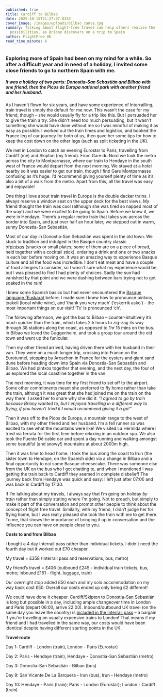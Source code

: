```yaml
---
published: true
title: Cardiff to Bilbao
date: 2025-10-15T21:27:07.025Z
cover_image: /images/uploads/bilbao_canva.jpg
summary: Talking about flight-free travel can help others realise the
  possibilities, as Briony discovers on a trip to Spain
author: FlightFree UK
read_time_minute: 6
---
```

### Exploring more of Spain had been on my mind for a while. So after a difficult year and in need of a holiday, I invited some close friends to go to northern Spain with me. 

##### It was a holiday of two parts: Donostia-San Sebastián and Bilbao with one friend, then the Picos de Europa national park with another friend and her husband.

As I haven't flown for six years, and have some experience of Interrailling, train travel is simply the default for me now. This wasn’t the case for my friend, though – she would usually fly for a trip like this. But I persuaded her to give the train a try. She didn't need too much persuading, but it wasn’t something she would have done without me so I was mindful of making it as easy as possible. I worked out the train times and logistics, and booked the France leg of our journey for both of us, then gave her some tips for how to keep the cost down on the other legs (such as split ticketing in the UK).

We met in London to catch an evening Eurostar to Paris, travelling from Cardiff (me) and Skipton (my friend). From Gare du Nord we took the metro across the city to Montparnasse, where our train to Hendaye in the south west of France would depart from the next morning. We stayed at a hotel nearby so it was easier to get our train, though I find Gare Montparnasse confusing as it’s huge. I’d recommend giving yourself plenty of time as it’s also a bit of a walk from the metro. Apart from this, all the travel was easy and enjoyable! 

One thing I love about train travel in Europe is the double decker trains. I always reserve a window seat on the upper deck for the best views. My friend thought the train was cool (although she was tired so napped most of the way!) and we were excited to be going to Spain. Before we knew it, we were in Hendaye. There’s a regular metro train that takes you across the border into Spain, and just over half an hour later, we stepped out in warm, sunny Donostia-San Sebastián.

Most of our day in Donostia-San Sebastián was spent in the old town. We stuck to tradition and indulged in the Basque country classic of[pintxos](https://www.sansebastianturismoa.eus/en/eat/going-for-pintxos) (snacks or small plates; some of them are on a piece of bread, held together with a cocktail stick), ordering a drink and one or two snacks in each bar before moving on. It was an amazing way to experience Basque culture and all the food was incredible. I don't eat meat and have a couple of food allergies to consider, so I wasn’t sure what my experience would be, but I was pleased to find I had plenty of choices. Sadly the sun had vanished by that point and we were dashing between bars trying not to get soaked in the rain! 

I knew some Spanish basics but had never encountered the [Basque language (Euskara)](https://www.sansebastianturismoa.eus/images/ssturismo/pdf/hiztegi-txikia-euskara.pdf) before. I made sure I knew how to pronounce pintxos, txakoli (local white wine), and ‘thank you very much’ (‘eskerrik asko’) – the most important things on our visit! ‘Tx’ is pronounced ‘ch’.

The following afternoon, we got the bus to Bilbao – counter-intuitively it’s much quicker than the train, which takes 2.5 hours to zig-zag its way through 38 stations along the coast, as opposed to 1hr 15 mins on the bus. In Bilbao we loved the Guggenheim, and took a group tour around the old town and went up the funicular. 

Then my other friend arrived, having driven there with her husband in their van. They were on a much longer trip, crossing into France on the Eurotunnel, stopping by Arcachon in France for the oysters and giant sand dune before heading down into Spain via Donostia-San Sebastián and Bilbao. We had pintxos together that evening, and the next day, the four of us explored the local coastline together in the van. 

The next morning, it was time for my first friend to set off to the airport. Some other commitments meant she preferred to fly home rather than take the train, although it was great that she had joined me on the train on the way there. I asked her to share why she did it: *“I agreed to go by train because Briony wanted to, but I enjoyed travelling in a different way to flying, if you haven’t tried it I would recommend giving it a go!”*

Then it was off to the Picos de Europa, a mountain range to the west of Bilbao, with my other friend and her husband. I’m a fell runner so was excited to see what the mountains were like! We visited La Hermida where I tried via ferrata for the first time before relaxing in an outdoor spa. We also took the Fuente Dé cable car and spent a day running and walking amongst some beautiful (and snowy!) mountains at about 2000m high.

Then it was time to head home. I took the bus along the coast to Irun (the sister town to Hendaye, on the Spanish side) via a change in Bilbao and a final opportunity to eat some Basque cheesecake. There was someone else from the UK on the bus who I got chatting to, and when I mentioned I was getting the train back to Cardiff they seemed in complete disbelief! The journey back from Hendaye was quick and easy: I left just after 07:00 and was back in Cardiff by 17:30.

If I’m talking about my travels, I always say that I’m going on holiday *by train* rather than simply stating where I’m going. Not to preach, but simply to make it part of the conversation and prompt other people to think about the concept of flight free travel. Similarly, with my friend, I didn’t judge her for flying home, but I was really pleased she took the train with me to get there. To me, that shows the importance of bringing it up in conversation and the influence you can have on people close to you.

**Costs to and from Bilbao**

I bought a 4 day Interrail pass rather than individual tickets. I didn't need the fourth day but it worked out £70 cheaper. 

My travel = £358 (Interrail pass and reservations, bus, metro)

My friend’s travel = £406 (outbound £245 - individual train tickets, bus, metro; inbound £161 - flight, luggage, train)

Our overnight stop added £50 each and my solo accommodation on my way back cost £50. Overall our costs ended up only being £2 different!

We could have done it cheaper. Cardiff/Skipton to Donostia-San Sebastián is long but possible in a day, including ample changeover time in London and Paris (depart 06:00, arrive 22:00). Inbound/outbound UK travel (on the same day you leave the country) is [included in the Interrail pass](https://www.interrail.eu/en/interrail-passes/interrail-mobile-pass/mobile-pass-faq/how-can-I-travel-in-my-country-of-residence-with-a-global-pass) – a bargain if you’re travelling on usually expensive trains to London! That means if my friend and I had travelled in the same way, our costs would have been identical despite having different starting points in the UK. 

**Travel route**

Day 1: Cardiff - London (train), London - Paris (Eurostar)

Day 2: Paris - Hendaye (train), Hendaye - Donostia-San Sebastián (metro)

Day 3: Donostia-San Sebastián - Bilbao (bus)

Day 9: San Vicente De La Barquera - Irun (bus); Irun - Hendaye (metro)

Day 10: Hendaye - Paris (train); Paris - London (Eurostar); London - Cardiff (train)